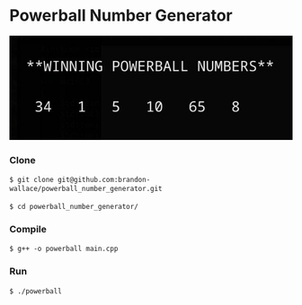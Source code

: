 # Powerball Number Generator

![screenshot_1](screenshot1.jpg)

### Clone

```
$ git clone git@github.com:brandon-wallace/powerball_number_generator.git

$ cd powerball_number_generator/
```

### Compile

```
$ g++ -o powerball main.cpp
```

### Run

```
$ ./powerball
```
